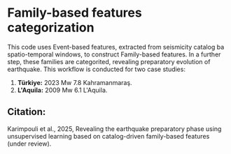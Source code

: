 # Family-based features categorization

This code uses Event-based features, extracted from seismicity catalog ba spatio-temporal windows, to construct Family-based features. In a further step, these families are categorited, revealing preparatory evolution of earthquake. This workflow is conducted for two case studies:
1. **Türkiye:** 2023 Mw 7.8 Kahramanmaraş. 
2. **L'Aquila:** 2009 Mw 6.1 L'Aquila. 

## Citation:
Karimpouli et al., 2025, Revealing the earthquake preparatory phase using unsupervised learning based on catalog-driven family-based features (under review).